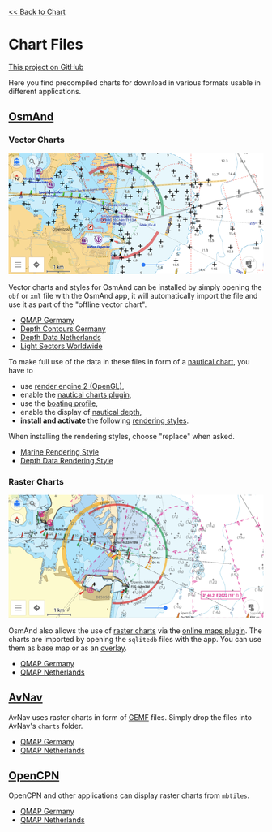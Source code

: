 [<< Back to Chart](..)

# Chart Files

[This project on GitHub](https://github.com/quantenschaum/mapping)

Here you find precompiled charts for download in various formats usable in different applications.

## [OsmAnd](https://osmand.net/)

### Vector Charts

![vector chart](vector.png)

Vector charts and styles for OsmAnd can be installed by simply opening the `obf` or `xml` file with the OsmAnd app, it will automatically import the file and use it as part of the "offline vector chart".

- [QMAP Germany](qmap-de.obf)
- [Depth Contours Germany](depth-de.obf)
- [Depth Data Netherlands](depth-nl.obf)
- [Light Sectors Worldwide](lightsectors.obf)

To make full use of the data in these files in form of a [nautical chart](https://osmand.net/docs/user/plugins/nautical-charts/), you have to

- use [render engine 2 (OpenGL)](https://osmand.net/docs/user/personal/global-settings#map-rendering-engine),
- enable the [nautical charts plugin](https://osmand.net/docs/user/plugins/nautical-charts),
- use the [boating profile](https://osmand.net/docs/user/personal/profiles/),
- enable the display of [nautical depth](https://osmand.net/docs/user/plugins/nautical-charts#depth-contours),
- **install and activate** the following [rendering styles](https://osmand.net/docs/user/map/vector-maps).

When installing the rendering styles, choose "replace" when asked.

- [Marine Rendering Style](marine.render.xml)
- [Depth Data Rendering Style](depthcontourlines.addon.render.xml)

### Raster Charts

![raster chart](raster.png)

OsmAnd also allows the use of [raster charts](https://osmand.net/docs/user/map/raster-maps) via the [online maps plugin](https://osmand.net/docs/user/plugins/online-map/). The charts are imported by opening the `sqlitedb` files with the app. You can use them as base map or as an [overlay](https://osmand.net/docs/user/map/raster-maps#overlay-layer).

- [QMAP Germany](qmap-de.sqlitedb)
- [QMAP Netherlands](qmap-nl.sqlitedb)

## [AvNav](https://www.wellenvogel.net/software/avnav/docs/beschreibung.html)

AvNav uses raster charts in form of [GEMF](https://www.wellenvogel.net/software/avnav/docs/charts.html#chartformats) files. Simply drop the files into AvNav's `charts` folder.

- [QMAP Germany](qmap-de.gemf)
- [QMAP Netherlands](qmap-nl.gemf)

## [OpenCPN](https://opencpn.org/)

OpenCPN and other applications can display raster charts from `mbtiles`.

- [QMAP Germany](qmap-de.mbtiles)
- [QMAP Netherlands](qmap-nl.mbtiles)